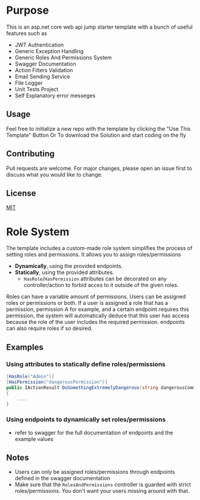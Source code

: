 # Purpose

This is an asp.net core web api jump starter template with a bunch of useful features such as
* JWT Authentication 
* Generic Exception Handling
* Generic Roles And Permissions System
* Swagger Documentation
* Action Filters Validation
* Email Sending Service
* File Logger
* Unit Tests Project
* Self Explanatory error messeges 

## Usage
Feel free to initialize a new repo with the template by clicking the "Use This Template" Button
Or 
To download the Solution and start coding on the fly 

## Contributing
Pull requests are welcome. For major changes, please open an issue first to discuss what you would like to change.

## License
[MIT](https://choosealicense.com/licenses/mit/)

# Role System
The template includes a custom-made role system simplifies the process of setting roles and permissions.
It allows you to assign roles/permissions
 - **Dynamically**, using the provided endpoints.
 - **Statically**, using the provided attributes.
	- `HasRole`/`HasPermission` attributes can be decorated on any controller/action to forbid acces to it outside of the given roles.
	
Roles can have a variable amount of permissions. Users can be assigned roles or permissions or both. If a user is assigned a role that has a permission, permission A for example, and a certain endpoint requires this permission, the system will automatically deduce that this user has access because the role of the user includes the required permission. endpoints can also require roles if so desired.

## Examples
### Using attributes to statically define roles/permissions
```cs
[HasRole("Admin")]
[HasPermission("dangerousPermission")]
public IActionResult DoSomethingExtremelyDangerous(string dangerousCommand)
{
    ....
}
```
### Using endpoints to dynamically set roles/permissions
 - refer to swagger for the full documentation of endpoints and the example values

## Notes
 - Users can only be assigned roles/permissions through endpoints defined in the swagger documentation
 - Make sure that the `RolesAndPermissions` controller is guarded with strict roles/permissions. You don't want your users missing around with that.


